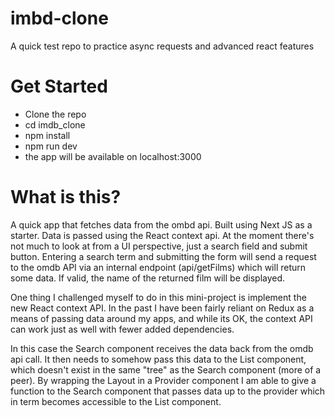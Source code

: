 # imbd-clone
A quick test repo to practice async requests and advanced react features

# Get Started

- Clone the repo
- cd imdb_clone
- npm install
- npm run dev
- the app will be available on localhost:3000

# What is this?

A quick app that fetches data from the ombd api. Built using Next JS as a starter. Data is passed using the React context api. At the moment there's not much to look at from a UI perspective, just a search field and submit button. Entering a search term and submitting the form will send a request to the omdb API via an internal endpoint (api/getFilms) which will return some data. If valid, the name of the returned film will be displayed.

One thing I challenged myself to do in this mini-project is implement the new React context API. In the past I have been fairly reliant on Redux as a means of passing data around my apps, and while its OK, the context API can work just as well with fewer added dependencies. 

In this case the Search component receives the data back from the omdb api call. It then needs to somehow pass this data to the List component, which doesn't exist in the same "tree" as the Search component (more of a peer). By wrapping the Layout in a Provider component I am able to give a function to the Search component that passes data up to the provider which in term becomes accessible to the List component. 
